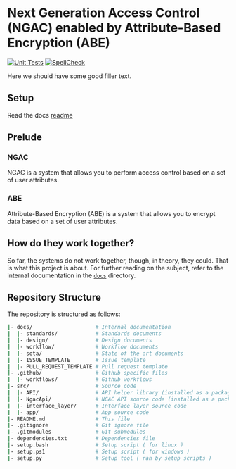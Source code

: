 # Next Generation Access Control (NGAC) enabled by Attribute-Based Encryption (ABE)

[![Unit Tests](https://github.com/ivario123/NGAC_ABE/actions/workflows/unit_tests.yml/badge.svg?branch=ngac_boilerplate)](https://github.com/ivario123/NGAC_ABE/actions/workflows/unit_tests.yml) [![SpellCheck](https://github.com/ivario123/NGAC_ABE/actions/workflows/spellcheck.yml/badge.svg?branch=ngac_boilerplate)](https://github.com/ivario123/NGAC_ABE/actions/workflows/spellcheck.yml) 

Here we should have some good filler text.

## Setup

Read the docs [readme](/docs/README.md)


## Prelude

### NGAC

NGAC is a system that allows you to perform access control based on a set of user attributes.

### ABE

Attribute-Based Encryption (ABE) is a system that allows you to encrypt data based on a set of user attributes.

## How do they work together?

So far, the systems do not work together, though, in theory, they could.
That is what this project is about.  For further reading on the subject, refer to the internal documentation in the [`docs`](./docs/) directory.

## Repository Structure

The repository is structured as follows:

```bash
|- docs/                    # Internal documentation
|  |- standards/            # Standards documents
|  |- design/               # Design documents
|  |- workflow/             # Workflow documents
|  |- sota/                 # State of the art documents
|  |- ISSUE_TEMPLATE        # Issue template
|  |- PULL_REQUEST_TEMPLATE # Pull request template
|- .github/                 # Github specific files
|  |- workflows/            # Github workflows
|- src/                     # Source code
|  |- API/                  # API helper library (installed as a package)
|  |- NgacApi/              # NGAC API source code (installed as a package)
|  |- interface_layer/      # Interface layer source code
|  |- app/                  # App source code
|- README.md                # This file
|- .gitignore               # Git ignore file
|- .gitmodules              # Git submodules
|- dependencies.txt         # Dependencies file
|- setup.bash               # Setup script ( for linux )
|- setup.ps1                # Setup script ( for windows )
|- setup.py                 # Setup tool ( ran by setup scripts )

```
